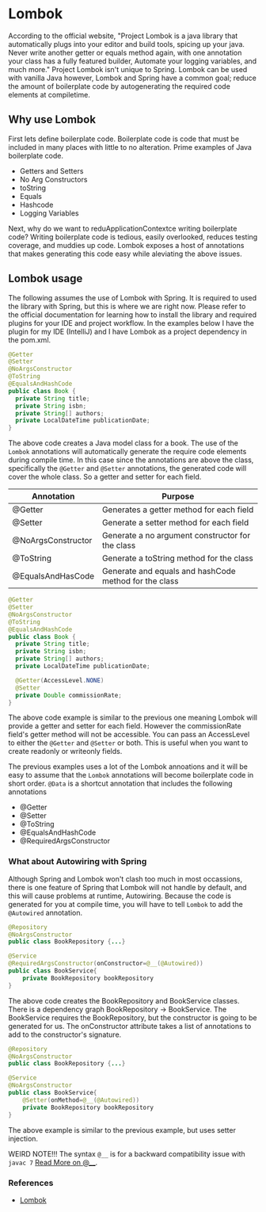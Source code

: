 # Lombok

According to the official website, "Project Lombok is a java library that automatically plugs into your editor and build tools, spicing up your java. Never write another getter or equals method again, with one annotation your class has a fully featured builder, Automate your logging variables, and much more." Project Lombok isn't unique to Spring. Lombok can be used with vanilla Java however, Lombok and Spring have a common goal; reduce the amount of boilerplate code by autogenerating the required code elements at compiletime.

## Why use Lombok

First lets define boilerplate code. Boilerplate code is code that must be included in many places with little to no alteration. Prime examples of Java boilerplate code.

- Getters and Setters
- No Arg Constructors
- toString
- Equals
- Hashcode
- Logging Variables

Next, why do we want to reduApplicationContextce writing boilerplate code? Writing boilerplate code is tedious, easily overlooked, reduces testing coverage, and muddies up code. Lombok exposes a host of annotations that makes generating this code easy while aleviating the above issues.

## Lombok usage

The following assumes the use of Lombok with Spring. It is required to used the library with Spring, but this is where we are right now. Please refer to the official documentation for learning how to install the library and required plugins for your IDE and project workflow. In the examples below I have the plugin for my IDE (IntelliJ) and I have Lombok as a project dependency in the pom.xml.

```java
@Getter
@Setter
@NoArgsConstructor
@ToString
@EqualsAndHashCode
public class Book {
  private String title;
  private String isbn;
  private String[] authors;
  private LocalDateTime publicationDate;
}
```

The above code creates a Java model class for a book. The use of the `Lombok` annotations will automatically generate the require code elements during compile time. In this case since the annotations are above the class, specifically the `@Getter` and `@Setter` annotations, the generated code will cover the whole class. So a getter and setter for each field.

| Annotation         | Purpose                                               |
| ------------------ | ----------------------------------------------------- |
| @Getter            | Generates a getter method for each field              |
| @Setter            | Generate a setter method for each field               |
| @NoArgsConstructor | Generate a no argument constructor for the class      |
| @ToString          | Generate a toString method for the class              |
| @EqualsAndHasCode  | Generate and equals and hashCode method for the class |

```java
@Getter
@Setter
@NoArgsConstructor
@ToString
@EqualsAndHashCode
public class Book {
  private String title;
  private String isbn;
  private String[] authors;
  private LocalDateTime publicationDate;

  @Getter(AccessLevel.NONE)
  @Setter
  private Double commissionRate;
}
```

The above code example is similar to the previous one meaning Lombok will provide a getter and setter for each field. However the commissionRate field's getter method will not be accessible. You can pass an AccessLevel to either the `@Getter` and `@Setter` or both. This is useful when you want to create readonly or writeonly fields.

The previous examples uses a lot of the Lombok annoations and it will be easy to assume that the `Lombok` annotations will become boilerplate code in short order. `@Data` is a shortcut annotation that includes the following annotations

- @Getter
- @Setter
- @ToString
- @EqualsAndHashCode
- @RequiredArgsConstructor

### What about Autowiring with Spring

Although Spring and Lombok won't clash too much in most occassions, there is one feature of Spring that Lombok will not handle by default, and this will cause problems at runtime, Autowiring. Because the code is generated for you at compile time, you will have to tell `Lombok` to add the `@Autowired` annotation.

```java
@Repository
@NoArgsConstructor
public class BookRepository {...}

@Service
@RequiredArgsConstructor(onConstructor=@__(@Autowired))
public class BookService{
    private BookRepository bookRepository
}
```

The above code creates the BookRepository and BookService classes. There is a dependency graph BookRepository -> BookService. The BookService requires the BookRepository, but the constructor is going to be generated for us. The onConstructor attribute takes a list of annotations to add to the constructor's signature.

```java
@Repository
@NoArgsConstructor
public class BookRepository {...}

@Service
@NoArgsConstructor
public class BookService{
    @Setter(onMethod=@__(@Autowired))
    private BookRepository bookRepository
}
```

The above example is similar to the previous example, but uses setter injection.

WEIRD NOTE!!! The syntax `@__` is for a backward compatibility issue with `javac 7` [Read More on @\_\_](https://projectlombok.org/features/experimental/onX.html).

### References

- [Lombok](https://projectlombok.org)
